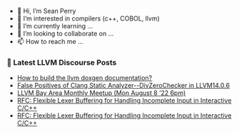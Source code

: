 - 👋 Hi, I’m Sean Perry
- 👀 I’m interested in compilers (c++, COBOL, llvm)
- 🌱 I’m currently learning ...
- 💞️ I’m looking to collaborate on ...
- 📫 How to reach me ...

<!---
s66perry/s66perry is a ✨ special ✨ repository because its `README.md` (this file) appears on your GitHub profile.
You can click the Preview link to take a look at your changes.
--->
### 📕 Latest LLVM Discourse Posts

<!-- DISCOURSE-LLVM:START -->
- [How to build the llvm doxgen documentation?](https://discourse.llvm.org/t/how-to-build-the-llvm-doxgen-documentation/64193#post_2)
- [False Positives of Clang Static Analyzer--DivZeroChecker in LLVM14.0.6](https://discourse.llvm.org/t/false-positives-of-clang-static-analyzer-divzerochecker-in-llvm14-0-6/64146#post_5)
- [LLVM Bay Area Monthly Meetup &lpar;Mon August 8 ‘22 6pm&rpar;](https://discourse.llvm.org/t/llvm-bay-area-monthly-meetup-mon-august-8-22-6pm/63967#post_2)
- [RFC: Flexible Lexer Buffering for Handling Incomplete Input in Interactive C/C++](https://discourse.llvm.org/t/rfc-flexible-lexer-buffering-for-handling-incomplete-input-in-interactive-c-c/64180#post_7)
- [RFC: Flexible Lexer Buffering for Handling Incomplete Input in Interactive C/C++](https://discourse.llvm.org/t/rfc-flexible-lexer-buffering-for-handling-incomplete-input-in-interactive-c-c/64180#post_6)
<!-- DISCOURSE-LLVM:END -->
